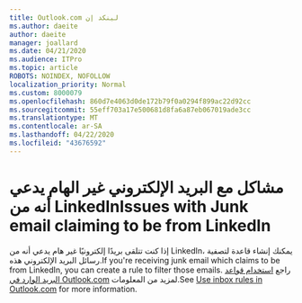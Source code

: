 ```yaml
---
title: Outlook.com لينكد إن
ms.author: daeite
author: daeite
manager: joallard
ms.date: 04/21/2020
ms.audience: ITPro
ms.topic: article
ROBOTS: NOINDEX, NOFOLLOW
localization_priority: Normal
ms.custom: 8000079
ms.openlocfilehash: 860d7e4063d0de172b79f0a0294f899ac22d92cc
ms.sourcegitcommit: 55eff703a17e500681d8fa6a87eb067019ade3cc
ms.translationtype: MT
ms.contentlocale: ar-SA
ms.lasthandoff: 04/22/2020
ms.locfileid: "43676592"
---
```

# <a name="issues-with-junk-email-claiming-to-be-from-linkedin"></a><span data-ttu-id="04c17-102">مشاكل مع البريد الإلكتروني غير الهام يدعي أنه من LinkedIn</span><span class="sxs-lookup"><span data-stu-id="04c17-102">Issues with Junk email claiming to be from LinkedIn</span></span>

<span data-ttu-id="04c17-103">إذا كنت تتلقى بريدًا إلكترونيًا غير هام يدعي أنه من LinkedIn، يمكنك إنشاء قاعدة لتصفية رسائل البريد الإلكتروني هذه.</span><span class="sxs-lookup"><span data-stu-id="04c17-103">If you're receiving junk email which claims to be from LinkedIn, you can create a rule to filter those emails.</span></span>
<span data-ttu-id="04c17-104">راجع [استخدام قواعد البريد الوارد في Outlook.com](https://aka.ms/OutlookComInboxRules) لمزيد من المعلومات.</span><span class="sxs-lookup"><span data-stu-id="04c17-104">See [Use inbox rules in Outlook.com](https://aka.ms/OutlookComInboxRules) for more information.</span></span>


